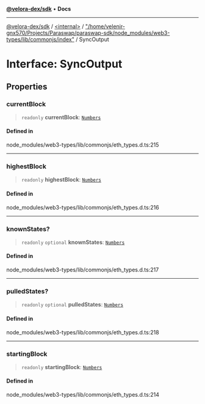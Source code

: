 [**@velora-dex/sdk**](../../../../README.md) • **Docs**

***

[@velora-dex/sdk](../../../../globals.md) / [\<internal\>](../../../README.md) / ["/home/velenir-gnx570/Projects/Paraswap/paraswap-sdk/node\_modules/web3-types/lib/commonjs/index"](../README.md) / SyncOutput

# Interface: SyncOutput

## Properties

### currentBlock

> `readonly` **currentBlock**: [`Numbers`](../../../type-aliases/Numbers.md)

#### Defined in

node\_modules/web3-types/lib/commonjs/eth\_types.d.ts:215

***

### highestBlock

> `readonly` **highestBlock**: [`Numbers`](../../../type-aliases/Numbers.md)

#### Defined in

node\_modules/web3-types/lib/commonjs/eth\_types.d.ts:216

***

### knownStates?

> `readonly` `optional` **knownStates**: [`Numbers`](../../../type-aliases/Numbers.md)

#### Defined in

node\_modules/web3-types/lib/commonjs/eth\_types.d.ts:217

***

### pulledStates?

> `readonly` `optional` **pulledStates**: [`Numbers`](../../../type-aliases/Numbers.md)

#### Defined in

node\_modules/web3-types/lib/commonjs/eth\_types.d.ts:218

***

### startingBlock

> `readonly` **startingBlock**: [`Numbers`](../../../type-aliases/Numbers.md)

#### Defined in

node\_modules/web3-types/lib/commonjs/eth\_types.d.ts:214
